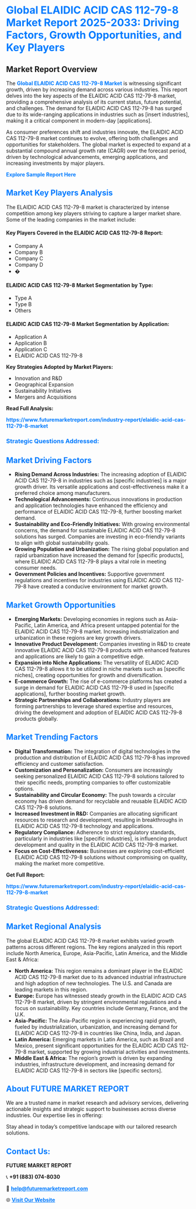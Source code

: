 <h1 style="color: #007BFF;">Global ELAIDIC ACID CAS 112-79-8 Market Report 2025-2033: Driving Factors, Growth Opportunities, and Key Players</h1>

<section id="overview">
<h2>Market Report Overview</h2>
<p>The <a href="https://www.futuremarketreport.com/industry-report/elaidic-acid-cas-112-79-8-market" style="color: #007BFF; text-decoration: none;"><strong>Global ELAIDIC ACID CAS 112-79-8 Market</strong></a> is witnessing significant growth, driven by increasing demand across various industries. This report delves into the key aspects of the ELAIDIC ACID CAS 112-79-8 market, providing a comprehensive analysis of its current status, future potential, and challenges. The demand for ELAIDIC ACID CAS 112-79-8 has surged due to its wide-ranging applications in industries such as [insert industries], making it a critical component in modern-day [applications].</p>
<p>As consumer preferences shift and industries innovate, the ELAIDIC ACID CAS 112-79-8 market continues to evolve, offering both challenges and opportunities for stakeholders. The global market is expected to expand at a substantial compound annual growth rate (CAGR) over the forecast period, driven by technological advancements, emerging applications, and increasing investments by major players.</p>
</section>

<section id="overview">
<p><a href="https://www.futuremarketreport.com/request-sample/reportId=116425" style="color: #007BFF; text-decoration: none;"><strong>Explore Sample Report Here</strong></a></p>
</section>

<section id="key-players">
<h2 style="color: #007BFF;">Market Key Players Analysis</h2>
<p>The ELAIDIC ACID CAS 112-79-8 market is characterized by intense competition among key players striving to capture a larger market share. Some of the leading companies in the market include:</p>
<h4>Key Players Covered in the ELAIDIC ACID CAS 112-79-8 Report:</h4>
<ul><li>Company A</li><li>Company B</li><li>Company C</li><li>Company D</li><li>�</li></ul>
<h4>ELAIDIC ACID CAS 112-79-8 Market Segmentation by Type:</h4>
<ul><li>Type A</li><li>Type B</li><li>Others</li></ul>

<h4>ELAIDIC ACID CAS 112-79-8 Market Segmentation by Application:</h4>
<ul><li>Application A</li><li>Application B</li><li>Application C</li><li>ELAIDIC ACID CAS 112-79-8</li></ul>
<p><strong>Key Strategies Adopted by Market Players:</strong></p>
<ul>
<li>Innovation and R&D</li>
<li>Geographical Expansion</li>
<li>Sustainability Initiatives</li>
<li>Mergers and Acquisitions</li>
</ul>
</section>

<section>
<p><strong>Read Full Analysis: </strong></p><a href="https://www.futuremarketreport.com/industry-report/elaidic-acid-cas-112-79-8-market" style="color: #007BFF; text-decoration: none;"><strong>https://www.futuremarketreport.com/industry-report/elaidic-acid-cas-112-79-8-market</strong></a>
<h3 style="color: #007BFF;">Strategic Questions Addressed:</h3>
</section>

<section id="driving-factors">
<h2 style="color: #007BFF;">Market Driving Factors</h2>
<ul>
<li><strong>Rising Demand Across Industries:</strong> The increasing adoption of ELAIDIC ACID CAS 112-79-8 in industries such as [specific industries] is a major growth driver. Its versatile applications and cost-effectiveness make it a preferred choice among manufacturers.</li>
<li><strong>Technological Advancements:</strong> Continuous innovations in production and application technologies have enhanced the efficiency and performance of ELAIDIC ACID CAS 112-79-8, further boosting market demand.</li>
<li><strong>Sustainability and Eco-Friendly Initiatives:</strong> With growing environmental concerns, the demand for sustainable ELAIDIC ACID CAS 112-79-8 solutions has surged. Companies are investing in eco-friendly variants to align with global sustainability goals.</li>
<li><strong>Growing Population and Urbanization:</strong> The rising global population and rapid urbanization have increased the demand for [specific products], where ELAIDIC ACID CAS 112-79-8 plays a vital role in meeting consumer needs.</li>
<li><strong>Government Policies and Incentives:</strong> Supportive government regulations and incentives for industries using ELAIDIC ACID CAS 112-79-8 have created a conducive environment for market growth.</li>
</ul>
</section>

<section id="growth-opportunities">
<h2 style="color: #007BFF;">Market Growth Opportunities</h2>
<ul>
<li><strong>Emerging Markets:</strong> Developing economies in regions such as Asia-Pacific, Latin America, and Africa present untapped potential for the ELAIDIC ACID CAS 112-79-8 market. Increasing industrialization and urbanization in these regions are key growth drivers.</li>
<li><strong>Innovative Product Development:</strong> Companies investing in R&D to create innovative ELAIDIC ACID CAS 112-79-8 products with enhanced features and applications are likely to gain a competitive edge.</li>
<li><strong>Expansion into Niche Applications:</strong> The versatility of ELAIDIC ACID CAS 112-79-8 allows it to be utilized in niche markets such as [specific niches], creating opportunities for growth and diversification.</li>
<li><strong>E-commerce Growth:</strong> The rise of e-commerce platforms has created a surge in demand for ELAIDIC ACID CAS 112-79-8 used in [specific applications], further boosting market growth.</li>
<li><strong>Strategic Partnerships and Collaborations:</strong> Industry players are forming partnerships to leverage shared expertise and resources, driving the development and adoption of ELAIDIC ACID CAS 112-79-8 products globally.</li>
</ul>
</section>

<section id="trending-factors">
<h2 style="color: #007BFF;">Market Trending Factors</h2>
<ul>
<li><strong>Digital Transformation:</strong> The integration of digital technologies in the production and distribution of ELAIDIC ACID CAS 112-79-8 has improved efficiency and customer satisfaction.</li>
<li><strong>Customization and Personalization:</strong> Consumers are increasingly seeking personalized ELAIDIC ACID CAS 112-79-8 solutions tailored to their specific needs, prompting companies to offer customizable options.</li>
<li><strong>Sustainability and Circular Economy:</strong> The push towards a circular economy has driven demand for recyclable and reusable ELAIDIC ACID CAS 112-79-8 solutions.</li>
<li><strong>Increased Investment in R&D:</strong> Companies are allocating significant resources to research and development, resulting in breakthroughs in ELAIDIC ACID CAS 112-79-8 technology and applications.</li>
<li><strong>Regulatory Compliance:</strong> Adherence to strict regulatory standards, particularly in industries like [specific industries], is influencing product development and quality in the ELAIDIC ACID CAS 112-79-8 market.</li>
<li><strong>Focus on Cost-Effectiveness:</strong> Businesses are exploring cost-efficient ELAIDIC ACID CAS 112-79-8 solutions without compromising on quality, making the market more competitive.</li>
</ul>
</section>

<section>
<p><strong>Get Full Report: </strong></p><a href="https://www.futuremarketreport.com/industry-report/elaidic-acid-cas-112-79-8-market" style="color: #007BFF; text-decoration: none;"><strong>https://www.futuremarketreport.com/industry-report/elaidic-acid-cas-112-79-8-market</strong></a>
<h3 style="color: #007BFF;">Strategic Questions Addressed:</h3>
</section>


<section id="regional-analysis">
<h2 style="color: #007BFF;">Market Regional Analysis</h2>
<p>The global ELAIDIC ACID CAS 112-79-8 market exhibits varied growth patterns across different regions. The key regions analyzed in this report include North America, Europe, Asia-Pacific, Latin America, and the Middle East & Africa:</p>
<ul>
<li><strong>North America:</strong> This region remains a dominant player in the ELAIDIC ACID CAS 112-79-8 market due to its advanced industrial infrastructure and high adoption of new technologies. The U.S. and Canada are leading markets in this region.</li>
<li><strong>Europe:</strong> Europe has witnessed steady growth in the ELAIDIC ACID CAS 112-79-8 market, driven by stringent environmental regulations and a focus on sustainability. Key countries include Germany, France, and the U.K.</li>
<li><strong>Asia-Pacific:</strong> The Asia-Pacific region is experiencing rapid growth, fueled by industrialization, urbanization, and increasing demand for ELAIDIC ACID CAS 112-79-8 in countries like China, India, and Japan.</li>
<li><strong>Latin America:</strong> Emerging markets in Latin America, such as Brazil and Mexico, present significant opportunities for the ELAIDIC ACID CAS 112-79-8 market, supported by growing industrial activities and investments.</li>
<li><strong>Middle East & Africa:</strong> The region’s growth is driven by expanding industries, infrastructure development, and increasing demand for ELAIDIC ACID CAS 112-79-8 in sectors like [specific sectors].</li>
</ul>
</section>

<footer>
<h2 style="color: #007BFF;">About FUTURE MARKET REPORT</h2>
<p>We are a trusted name in market research and advisory services, delivering actionable insights and strategic support to businesses across diverse industries. Our expertise lies in offering:</p>

<p>Stay ahead in today’s competitive landscape with our tailored research solutions.</p>

<h2 style="color: #007BFF;">Contact Us:</h2>
<p><strong>FUTURE MARKET REPORT</strong></p>
<p>📞 <strong>+91 (883) 074-8030</strong></p>
<p>📧 <strong><a href="mailto:help@futuremarketreport.com" style="color: #007BFF;">help@futuremarketreport.com</a></strong></p>
<p>🌐 <strong><a href="https://www.futuremarketreport.com/" style="color: #007BFF;">Visit Our Website</a></strong></p>
</footer>